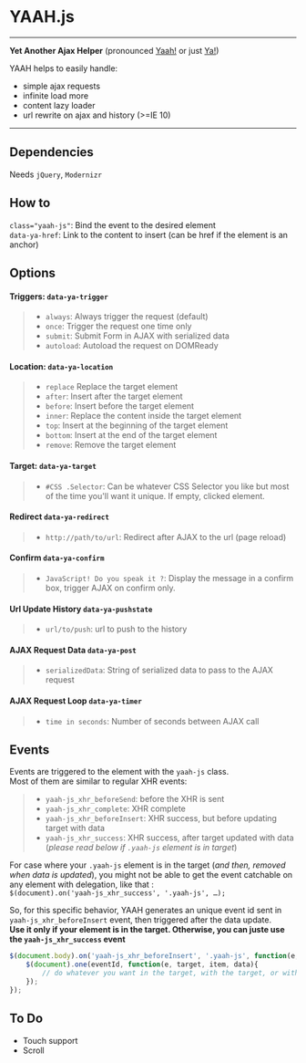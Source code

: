 YAAH.js
======
---
__Yet Another Ajax Helper__ (pronounced [Yaah!](http://goo.gl/Nu36Fl) or just [Ya!](http://goo.gl/P4BzG4))

YAAH helps to easily handle:

* simple ajax requests
* infinite load more
* content lazy loader
* url rewrite on ajax and history (>=IE 10)

---

Dependencies
------------
Needs `jQuery`, `Modernizr`

How to
------
`class="yaah-js"`: Bind the event to the desired element  
`data-ya-href`: Link to the content to insert (can be href if the element is an anchor)

Options
-----------
#### Triggers: `data-ya-trigger` 
>  - `always`: Always trigger the request (default)
>  - `once`: Trigger the request one time only
>  - `submit`: Submit Form in AJAX with serialized data
>  - `autoload`: Autoload the request on DOMReady
 
#### Location:  `data-ya-location`
> - `replace` Replace the target element
> - `after`: Insert after the target element
> - `before`: Insert before the target element
> - `inner`: Replace the content inside the target element
> - `top`: Insert at the beginning of the target element
> - `bottom`: Insert at the end of the target element
> - `remove`: Remove the target element

#### Target: `data-ya-target`
> - `#CSS .Selector`: Can be whatever CSS Selector you like but most of the time you'll want it unique. If empty, clicked element.

#### Redirect `data-ya-redirect`
> - `http://path/to/url`: Redirect after AJAX to the url (page reload)

#### Confirm `data-ya-confirm`
> - `JavaScript! Do you speak it ?`: Display the message in a confirm box, trigger AJAX on confirm only.

#### Url Update History `data-ya-pushstate`
> - `url/to/push`: url to push to the history

#### AJAX Request Data `data-ya-post`
> - `serializedData`: String of serialized data to pass to the AJAX request

#### AJAX Request Loop `data-ya-timer` 
> - `time in seconds`: Number of seconds between AJAX call

Events
------
Events are triggered to the element with the `yaah-js` class.  
Most of them are similar to regular XHR events:
> - `yaah-js_xhr_beforeSend`: before the XHR is sent
> - `yaah-js_xhr_complete`: XHR complete
> - `yaah-js_xhr_beforeInsert`: XHR success, but before updating target with data
> - `yaah-js_xhr_success`: XHR success, after target updated with data (*please read below if `.yaah-js` element is in target*)

For case where your `.yaah-js` element is in the target (*and then, removed when data is updated*), you might not be able to get the event catchable on any element with delegation, like that :  
`$(document).on('yaah-js_xhr_success', '.yaah-js', …);`

So, for this specific behavior, YAAH generates an unique event id sent in `yaah-js_xhr_beforeInsert` event, then triggered after the data update.  
**Use it only if your element is in the target. Otherwise, you can juste use the `yaah-js_xhr_success` event**

```javascript
$(document.body).on('yaah-js_xhr_beforeInsert', '.yaah-js', function(e, eventId, target, item, data) {
	$(document).one(eventId, function(e, target, item, data){
		// do whatever you want in the target, with the target, or with the data.
	});
});
```


To Do
-----

* Touch support
* Scroll
